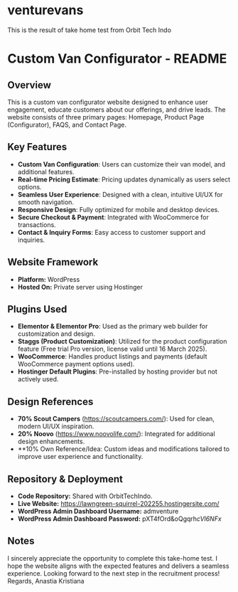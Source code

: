 # venturevans
This is the result of take home test from Orbit Tech Indo

# Custom Van Configurator - README

## Overview
This is a custom van configurator website designed to enhance user engagement, educate customers about our offerings, and drive leads. The website consists of three primary pages: Homepage, Product Page (Configurator), FAQS, and Contact Page.

## Key Features
- **Custom Van Configuration**: Users can customize their van model, and additional features.
- **Real-time Pricing Estimate**: Pricing updates dynamically as users select options.
- **Seamless User Experience**: Designed with a clean, intuitive UI/UX for smooth navigation.
- **Responsive Design**: Fully optimized for mobile and desktop devices.
- **Secure Checkout & Payment**: Integrated with WooCommerce for transactions.
- **Contact & Inquiry Forms**: Easy access to customer support and inquiries.

## Website Framework
- **Platform:** WordPress
- **Hosted On:** Private server using Hostinger

## Plugins Used
- **Elementor & Elementor Pro**: Used as the primary web builder for customization and design.
- **Staggs (Product Customization)**: Utilized for the product configuration feature (Free trial Pro version, license valid until 16 March 2025).
- **WooCommerce**: Handles product listings and payments (default WooCommerce payment options used).
- **Hostinger Default Plugins**: Pre-installed by hosting provider but not actively used.

## Design References
- **70% Scout Campers** (https://scoutcampers.com/): Used for clean, modern UI/UX inspiration.
- **20% Noovo** (https://www.noovolife.com/): Integrated for additional design enhancements.
- **10% Own Reference/Idea: Custom ideas and modifications tailored to improve user experience and functionality.

## Repository & Deployment
- **Code Repository:** Shared with OrbitTechIndo.
- **Live Website:** https://lawngreen-squirrel-202255.hostingersite.com/
- **WordPress Admin Dashboard Username:** admventure
- **WordPress Admin Dashboard Password:** pXT4fOrd&oQgqrh*cVl6NFx*

## Notes
I sincerely appreciate the opportunity to complete this take-home test. I hope the website aligns with the expected features and delivers a seamless experience. Looking forward to the next step in the recruitment process!
Regards,
Anastia Kristiana

